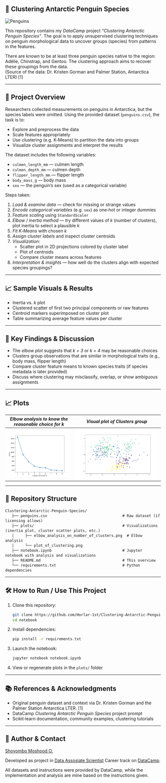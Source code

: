## 🐧 Clustering Antarctic Penguin Species

![Penguins](https://github.com/allisonhorst/palmerpenguins/blob/main/man/figures/lter_penguins.png)

This repository contains my *DataCamp* project *“Clustering Antarctic Penguin Species”*. The goal is to apply unsupervised clustering techniques on penguin morphological data to uncover groups (species) from patterns in the features.

There are known to be at least three penguin species native to the region: Adélie, Chinstrap, and Gentoo. The clustering approach aims to recover these groupings from the data.  
(Source of the data: Dr. Kristen Gorman and Palmer Station, Antarctica LTER)  [1]

---

## 📄 Project Overview

Researchers collected measurements on penguins in Antarctica, but the species labels were omitted. Using the provided dataset (`penguins.csv`), the task is to:

- Explore and preprocess the data  
- Scale features appropriately  
- Use clustering (e.g. K‑Means) to partition the data into groups  
- Visualize cluster assignments and interpret the results  

The dataset includes the following variables:  
- `culmen_length_mm` — culmen length  
- `culmen_depth_mm` — culmen depth  
- `flipper_length_mm` — flipper length  
- `body_mass_g` — body mass  
- `sex` — the penguin’s sex (used as a categorical variable)

Steps taken:
1. *Load & examine data* — check for missing or strange values  
2. *Encode categorical variables* (e.g. `sex`) as one‑hot or integer dummies  
3. *Feature scaling* using `StandardScaler`  
4. *Elbow / inertia method* — try different values of *k* (number of clusters), plot inertia to select a plausible *k*  
5. *Fit K‑Means* with chosen *k*  
6. *Assign cluster labels* and inspect cluster centroids  
7. *Visualization*:
   - Scatter plot in 2D projections colored by cluster label  
   - Plot of centroids  
   - Compare cluster means across features  
8. *Interpretation & insights* — how well do the clusters align with expected species groupings?

---

## 📈 Sample Visuals & Results

- Inertia vs. *k* plot  
- Clustered scatter of first two principal components or raw features  
- Centroid markers superimposed on cluster plot  
- Table summarizing average feature values per cluster  

---

## 🏁 Key Findings & Discussion

- The *elbow plot* suggests that *k = 3* or *k = 4* may be reasonable choices  
- Clusters group observations that are similar in morphological traits (e.g., body mass, flipper length)
- Compare cluster feature means to known species traits (if species metadata is later provided)  
- Discuss where clustering may misclassify, overlap, or show ambiguous assignments  

---

## 📈 Plots

| *Elbow analysis to know the reasonable choice for k*                                                                        | *Visual plot of Clusters group*                                                                                 | 
| ---------------------------------------------------------------------------------------- | -------------------------------------------------------------------------------------- | 
| ![elbow_analysis](https://github.com/Horlar-1st/Clustering-Antarctic-Penguin-Species/blob/main/plots/elbow_analysis_on_number_of_clusters.png) | ![clusters](https://github.com/Horlar-1st/Clustering-Antarctic-Penguin-Species/blob/main/plots/plot_of_clustering.png) |
---

## 📁 Repository Structure

```
Clustering-Antarctic-Penguin-Species/
   ├── penguins.csv                                  # Raw dataset (if licensing allows)
   ├── plots/                                        # Visualizations (inertia plot, cluster scatter plots, etc.)
   |     ├── elbow_analysis_on_number_of_clusters.png  # Elbow analysis 
   |     └── plot_of_clustering.png
   ├── notebook.ipynb                                # Jupyter notebook with analysis and visualizations
   ├── README.md                                     # This overview
   └── requirements.txt                              # Python dependencies
```

---

## 🛠 How to Run / Use This Project

1. Clone this repository:  
   ```bash
   git clone https://github.com/Horlar-1st/Clustering-Antarctic-Penguin-Species.git
   cd notebook
   ```

2. Install dependencies:  
   ```bash
   pip install -r requirements.txt
   ```

3. Launch the notebook:
   ```bash
   jupyter notebook notebook.ipynb
   ```

4. View or regenerate plots in the `plots/` folder  

---

## 📚 References & Acknowledgments

- Original penguin dataset and context via Dr. Kristen Gorman and the Palmer Station Antarctica LTER. [1]
- DataCamp *Clustering Antarctic Penguin Species* project prompt  
- Scikit‑learn documentation, community examples, clustering tutorials  

---

## 🙋 Author & Contact

 [Shoyombo Moshood O.](https://linkedin.com/in/shoyombo-moshood-582003126/)

 Developed as project in [Data Assosiate Scientist](https://app.datacamp.com/learn/career-tracks/associate-data-scientist-in-python) Career track on [DataCamp](https://app.datacamp.com/).

All datasets and instructions were provided by DataCamp, while the implementation and analysis are mine based on the instructions given.

